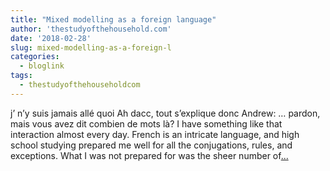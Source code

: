 ```yaml
---
title: "Mixed modelling as a foreign language"
author: 'thestudyofthehousehold.com'
date: '2018-02-28'
slug: mixed-modelling-as-a-foreign-l
categories:
  - bloglink
tags:
  - thestudyofthehouseholdcom
---
```


j’ n’y suis jamais allé quoi Ah dacc, tout s’explique donc Andrew: … pardon, mais vous avez dit combien de mots là? I have something like that interaction almost every day. French is an intricate language, and high school studying prepared me well for all the conjugations, rules, and exceptions. What I was not prepared for was the sheer number of[... <i class="fas fa-external-link-alt"></i>](http://thestudyofthehousehold.com/2018/02/28/2018-02-28-formulae-are-a-lot-like-french-slang/)

